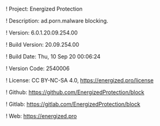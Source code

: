 ! Project: Energized Protection

! Description: ad.porn.malware blocking.

! Version: 6.0.1.20.09.254.00

! Build Version: 20.09.254.00

! Build Date: Thu, 10 Sep 20 00:06:24

! Version Code: 2540006

! License: CC BY-NC-SA 4.0, https://energized.pro/license

! Github: https://github.com/EnergizedProtection/block

! Gitlab: https://gitlab.com/EnergizedProtection/block


! Web: https://energized.pro
